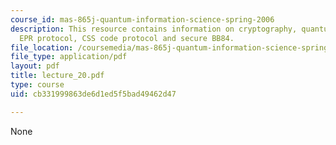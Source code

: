 ```yaml
---
course_id: mas-865j-quantum-information-science-spring-2006
description: This resource contains information on cryptography, quantum key distribution,
  EPR protocol, CSS code protocol and secure BB84.
file_location: /coursemedia/mas-865j-quantum-information-science-spring-2006/cb331999863de6d1ed5f5bad49462d47_lecture_20.pdf
file_type: application/pdf
layout: pdf
title: lecture_20.pdf
type: course
uid: cb331999863de6d1ed5f5bad49462d47

---
```

None